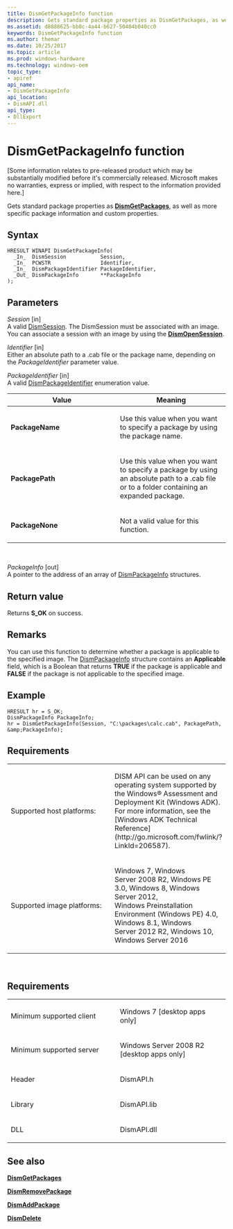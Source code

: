 ```yaml
---
title: DismGetPackageInfo function
description: Gets standard package properties as DismGetPackages, as well as more specific package information and custom properties.
ms.assetid: d8888625-bb8c-4a44-b627-50404b040cc0
keywords: DismGetPackageInfo function
ms.author: themar
ms.date: 10/25/2017
ms.topic: article
ms.prod: windows-hardware
ms.technology: windows-oem
topic_type: 
- apiref
api_name: 
- DismGetPackageInfo
api_location: 
- DismAPI.dll
api_type: 
- DllExport
---
```


# DismGetPackageInfo function


\[Some information relates to pre-released product which may be substantially modified before it's commercially released. Microsoft makes no warranties, express or implied, with respect to the information provided here.\]

Gets standard package properties as [**DismGetPackages**](dismgetpackages-function.md), as well as more specific package information and custom properties.

Syntax
---

```
HRESULT WINAPI DismGetPackageInfo(
  _In_  DismSession           Session,
  _In_  PCWSTR                Identifier,
  _In_  DismPackageIdentifier PackageIdentifier,
  _Out_ DismPackageInfo       **PackageInfo
);
```

Parameters
-------

*Session* \[in\]  
A valid [DismSession](dismsession.md). The DismSession must be associated with an image. You can associate a session with an image by using the [**DismOpenSession**](dismopensession-function.md).

*Identifier* \[in\]  
Either an absolute path to a .cab file or the package name, depending on the *PackageIdentifier* parameter value.

*PackageIdentifier* \[in\]  
A valid [DismPackageIdentifier](dismpackageidentifier-enumeration.md) enumeration value.

<table>
<colgroup>
<col width="50%" />
<col width="50%" />
</colgroup>
<thead>
<tr class="header">
<th>Value</th>
<th>Meaning</th>
</tr>
</thead>
<tbody>
<tr class="odd">
<td><span id="PackageName"></span><span id="packagename"></span><span id="PACKAGENAME"></span>
<strong>PackageName</strong></td>
<td><p>Use this value when you want to specify a package by using the package name.</p></td>
</tr>
<tr class="even">
<td><span id="PackagePath"></span><span id="packagepath"></span><span id="PACKAGEPATH"></span>
<strong>PackagePath</strong></td>
<td><p>Use this value when you want to specify a package by using an absolute path to a .cab file or to a folder containing an expanded package.</p></td>
</tr>
<tr class="odd">
<td><span id="PackageNone"></span><span id="packagenone"></span><span id="PACKAGENONE"></span>
<strong>PackageNone</strong></td>
<td><p>Not a valid value for this function.</p></td>
</tr>
</tbody>
</table>

 

*PackageInfo* \[out\]  
A pointer to the address of an array of [DismPackageInfo](dismpackageinfo-structure.md) structures.

Return value
---------

Returns **S\_OK** on success.

## <span id="Remarks"></span><span id="remarks"></span><span id="REMARKS"></span>Remarks


You can use this function to determine whether a package is applicable to the specified image. The [DismPackageInfo](dismpackageinfo-structure.md) structure contains an **Applicable** field, which is a Boolean that returns **TRUE** if the package is applicable and **FALSE** if the package is not applicable to the specified image.

## <span id="Example"></span><span id="example"></span><span id="EXAMPLE"></span>Example


```
HRESULT hr = S_OK;
DismPackageInfo PackageInfo;
hr = DismGetPackageInfo(Session, "C:\packages\calc.cab", PackagePath, &amp;PackageInfo);
```

## <span id="Requirements"></span><span id="requirements"></span><span id="REQUIREMENTS"></span>Requirements


<table>
<colgroup>
<col width="50%" />
<col width="50%" />
</colgroup>
<tbody>
<tr class="odd">
<td><p>Supported host platforms:</p></td>
<td><p>DISM API can be used on any operating system supported by the Windows® Assessment and Deployment Kit (Windows ADK). For more information, see the [Windows ADK Technical Reference](http://go.microsoft.com/fwlink/?LinkId=206587).</p></td>
</tr>
<tr class="even">
<td><p>Supported image platforms:</p></td>
<td><p>Windows 7, Windows Server 2008 R2, Windows PE 3.0, Windows 8, Windows Server 2012, Windows Preinstallation Environment (Windows PE) 4.0, Windows 8.1, Windows Server 2012 R2, Windows 10, Windows Server 2016</p></td>
</tr>
</tbody>
</table>

 

Requirements
---------

<table>
<colgroup>
<col width="50%" />
<col width="50%" />
</colgroup>
<tbody>
<tr class="odd">
<td><p>Minimum supported client</p></td>
<td><p>Windows 7 [desktop apps only]</p></td>
</tr>
<tr class="even">
<td><p>Minimum supported server</p></td>
<td><p>Windows Server 2008 R2 [desktop apps only]</p></td>
</tr>
<tr class="odd">
<td><p>Header</p></td>
<td>DismAPI.h</td>
</tr>
<tr class="even">
<td><p>Library</p></td>
<td>DismAPI.lib</td>
</tr>
<tr class="odd">
<td><p>DLL</p></td>
<td>DismAPI.dll</td>
</tr>
</tbody>
</table>

## <span id="see_also"></span>See also


[**DismGetPackages**](dismgetpackages-function.md)

[**DismRemovePackage**](dismremovepackage-function.md)

[**DismAddPackage**](dismaddpackage-function.md)

[**DismDelete**](dismdelete-function.md)

 

 





